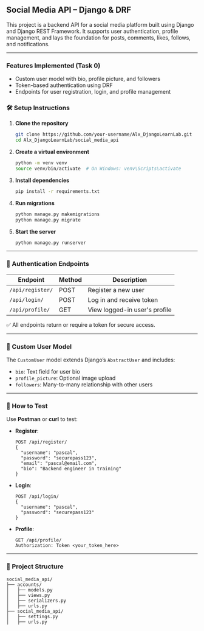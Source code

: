 ## Social Media API – Django & DRF

This project is a backend API for a social media platform built using Django and Django REST Framework. It supports user authentication, profile management, and lays the foundation for posts, comments, likes, follows, and notifications.

---

###  Features Implemented (Task 0)
-  Custom user model with bio, profile picture, and followers
-  Token-based authentication using DRF
-  Endpoints for user registration, login, and profile management



### 🛠️ Setup Instructions

1. **Clone the repository**
   ```bash
   git clone https://github.com/your-username/Alx_DjangoLearnLab.git
   cd Alx_DjangoLearnLab/social_media_api
   ```

2. **Create a virtual environment**
   ```bash
   python -m venv venv
   source venv/bin/activate  # On Windows: venv\Scripts\activate
   ```

3. **Install dependencies**
   ```bash
   pip install -r requirements.txt
   ```

4. **Run migrations**
   ```bash
   python manage.py makemigrations
   python manage.py migrate
   ```

5. **Start the server**
   ```bash
   python manage.py runserver
   ```

---

### 🔐 Authentication Endpoints

| Endpoint         | Method | Description                  |
|------------------|--------|------------------------------|
| `/api/register/` | POST   | Register a new user          |
| `/api/login/`    | POST   | Log in and receive token     |
| `/api/profile/`  | GET    | View logged-in user's profile |

✅ All endpoints return or require a token for secure access.

---

### 👤 Custom User Model

The `CustomUser` model extends Django’s `AbstractUser` and includes:

- `bio`: Text field for user bio
- `profile_picture`: Optional image upload
- `followers`: Many-to-many relationship with other users

---

### 🧪 How to Test

Use **Postman** or **curl** to test:

- **Register**:
  ```http
  POST /api/register/
  {
    "username": "pascal",
    "password": "securepass123",
    "email": "pascal@email.com",
    "bio": "Backend engineer in training"
  }
  ```

- **Login**:
  ```http
  POST /api/login/
  {
    "username": "pascal",
    "password": "securepass123"
  }
  ```

- **Profile**:
  ```http
  GET /api/profile/
  Authorization: Token <your_token_here>
  ```

---

### 📂 Project Structure

```
social_media_api/
├── accounts/
│   ├── models.py
│   ├── views.py
│   ├── serializers.py
│   ├── urls.py
├── social_media_api/
│   ├── settings.py
│   ├── urls.py
```
